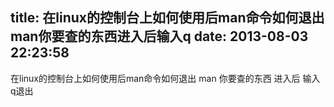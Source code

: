 title: 在linux的控制台上如何使用后man命令如何退出man你要查的东西进入后输入q
date: 2013-08-03 22:23:58
---

在linux的控制台上如何使用后man命令如何退出
man  你要查的东西
进入后  输入 q退出